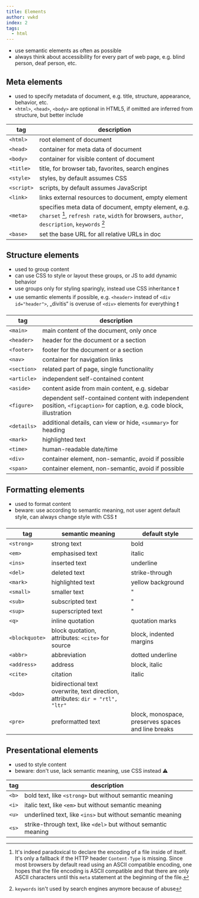 ```yaml
---
title: Elements
author: vwkd
index: 2
tags:
  - html
---
```


- use semantic elements as often as possible
- always think about accessibility for every part of web page, e.g. blind person, deaf person, etc.



## Meta elements

- used to specify metadata of document, e.g. title, structure, appearance, behavior, etc.
- `<html>`, `<head>`, `<body>` are optional in HTML5, if omitted are inferred from structure, but better include

| tag | description |
| - | - |
| `<html>` | root element of document |
| `<head>` | container for meta data of document |
| `<body>` | container for visible content of document |
| `<title>` | title, for browser tab, favorites, search engines |
| `<style>` | styles, by default assumes CSS |
| `<script>` | scripts, by default assumes JavaScript |
| `<link>` | links external resources to document, empty element |
| `<meta>` | specifies meta data of document, empty element, e.g. `charset` [^1], `refresh rate`, `width` for browsers, `author`, `description`, `keywords` [^2] |
| `<base>` | set the base URL for all relative URLs in doc |

[^1]: It's indeed paradoxical to declare the encoding of a file inside of itself. It's only a fallback if the HTTP header `Content-Type` is missing. Since most browsers by default read using an ASCII compatible encoding, one hopes that the file encoding is ASCII compatible and that there are only ASCII characters until this `meta` statement at the beginning of the file.
[^2]: `keywords` isn't used by search engines anymore because of abuse



## Structure elements

- used to group content
- can use CSS to style or layout these groups, or JS to add dynamic behavior
- use groups only for styling sparingly, instead use CSS inheritance ❗️
- use semantic elements if possible, e.g. `<header>` instead of `<div id="header">`, „divitis“ is overuse of `<div>` elements for everything ❗️

| tag | description |
| - | - |
| `<main>` | main content of the document, only once |
| `<header>` | header for the document or a section |
| `<footer>` | footer for the document or a section |
| `<nav>` | container for navigation links |
| `<section>` | related part of page, single functionality |
| `<article>` | independent self-contained content |
| `<aside>` | content aside from main content, e.g. sidebar |
| `<figure>` | dependent self-contained content with independent position, `<figcaption>` for caption, e.g. code block, illustration |
| `<details>` | additional details, can view or hide, `<summary>` for heading |
| `<mark>` | highlighted text |
| `<time>` | human-readable date/time |
| `<div>` | container element, non-semantic, avoid if possible |
| `<span>` | container element, non-semantic, avoid if possible |



## Formatting elements

- used to format content
- beware: use according to semantic meaning, not user agent default style, can always change style with CSS ❗️

| tag | semantic meaning | default style |
| - | - | - |
| `<strong>` | strong text | bold |
| `<em>` | emphasised text | italic |
| `<ins>` | inserted text | underline |
| `<del>` | deleted text | strike-through |
| `<mark>` | highlighted text | yellow background |
| `<small>` | smaller text | " |
| `<sub>` | subscripted text | " |
| `<sup>` | superscripted text | " |
| `<q>` | inline quotation | quotation marks |
| `<blockquote>` | block quotation, attributes: `<cite>` for source | block, indented margins |
| `<abbr>` | abbreviation | dotted underline |
| `<address>` | address | block, italic |
| `<cite>` | citation | italic |
| `<bdo>` | bidirectional text overwrite, text direction, attributes: `dir = "rtl", "ltr"` | |
| `<pre>` | preformatted text | block, monospace, preserves spaces and line breaks |



## Presentational elements

- used to style content
- beware: don't use, lack semantic meaning, use CSS instead ⚠️

| tag | description |
| - | - |
| `<b>` | bold text, like `<strong>` but without semantic meaning |
| `<i>` | italic text, like `<em>` but without semantic meaning |
| `<u>` | underlined text, like `<ins>` but without semantic meaning |
| `<s>` | strike-through text, like `<del>` but without semantic meaning |